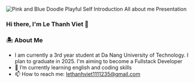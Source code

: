 

<!--
**ThanhVViet/ThanhVViet** is a ✨ _special_ ✨ repository because its `README.md` (this file) appears on your GitHub profile.

Here are some ideas to get you started:

- 🔭 I’m currently working on ...
- 🌱 I’m currently learning ...
- 👯 I’m looking to collaborate on ...
- 🤔 I’m looking for help with ...
- 💬 Ask me about ...
- 📫 How to reach me: ...
- 😄 Pronouns: ...
- ⚡ Fun fact: ...
-->

![Pink and Blue Doodle Playful Self Introduction All about me Presentation](https://github.com/ThanhVViet/ThanhVViet/assets/126480817/8fb15c71-a2fb-466c-bdd6-85706871852d)

### Hi there, I'm Le Thanh Viet 👋 

### 🏝️ About Me

-  I am currently a 3rd year student at Da Nang University of Technology. I plan to graduate in 2025. I'm aiming to become a Fullstack Developer
- 🌱 I’m currently learning english and coding skills
- 📫 How to reach me: lethanhviet1111235@gmail.com




